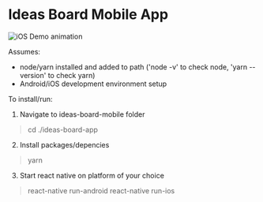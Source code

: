 # Ideas Board Mobile App

![iOS Demo animation](github.com/jonstep/ideas-board-mobile/blob/master/demo/iOSDemo.gif)

Assumes:
- node/yarn installed and added to path ('node -v' to check node, 'yarn --version' to check yarn)
- Android/iOS development environment setup

To install/run:
1. Navigate to ideas-board-mobile folder
> cd ./ideas-board-app

2. Install packages/depencies
> yarn

3. Start react native on platform of your choice
> react-native run-android
> react-native run-ios

